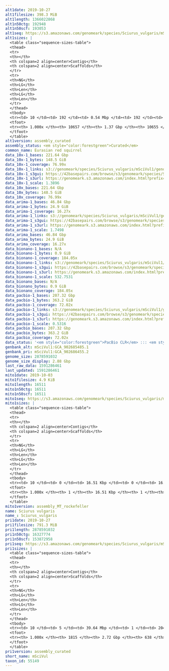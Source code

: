 ```yaml
---
alt1date: 2019-10-27
alt1filesize: 398.3 MiB
alt1length: 1366022868
alt1n50ctg: 192948
alt1n50scf: 193053
alt1seq: https://s3.amazonaws.com/genomeark/species/Sciurus_vulgaris/mSciVul1/assembly_curated/mSciVul1.alt.cur.20191027.fasta.gz
alt1sizes: |
  <table class="sequence-sizes-table">
  <thead>
  <tr>
  <th></th>
  <th colspan=2 align=center>Contigs</th>
  <th colspan=2 align=center>Scaffolds</th>
  </tr>
  <tr>
  <th>NG</th>
  <th>LG</th>
  <th>Len</th>
  <th>LG</th>
  <th>Len</th>
  </tr>
  </thead>
  <tbody>
  <tr><td> 10 </td><td> 192 </td><td> 0.54 Mbp </td><td> 192 </td><td> 0.54 Mbp </td></tr>  <tr><td> 20 </td><td> 494 </td><td> 389.36 Kbp </td><td> 494 </td><td> 389.36 Kbp </td></tr>  <tr><td> 30 </td><td> 892 </td><td> 305.10 Kbp </td><td> 892 </td><td> 305.10 Kbp </td></tr>  <tr><td> 40 </td><td> 1399 </td><td> 241.66 Kbp </td><td> 1399 </td><td> 241.66 Kbp </td></tr>  <tr style="background-color:#cccccc;"><td> 50 </td><td> 2032 </td><td> 192.95 Kbp </td><td> 2032 </td><td> 193.05 Kbp </td></tr>  <tr><td> 60 </td><td> 2828 </td><td> 151.60 Kbp </td><td> 2827 </td><td> 151.79 Kbp </td></tr>  <tr><td> 70 </td><td> 3854 </td><td> 116.90 Kbp </td><td> 3853 </td><td> 116.95 Kbp </td></tr>  <tr><td> 80 </td><td> 5208 </td><td> 85.99 Kbp </td><td> 5206 </td><td> 86.00 Kbp </td></tr>  <tr><td> 90 </td><td> 7126 </td><td> 58.84 Kbp </td><td> 7124 </td><td> 58.84 Kbp </td></tr>  <tr><td> 100 </td><td> 10656 </td><td> 101  bp </td><td> 10654 </td><td> 101  bp </td></tr>  </tbody>
  <tfoot>
  <tr><th> 1.000x </th><th> 10657 </th><th> 1.37 Gbp </th><th> 10655 </th><th> 1.37 Gbp </th></tr>
  </tfoot>
  </table>
alt1version: assembly_curated
assembly_status: <em style="color:forestgreen">Curated</em>
common_name: Eurasian red squirrel
data_10x-1_bases: 221.64 Gbp
data_10x-1_bytes: 148.5 GiB
data_10x-1_coverage: 76.99x
data_10x-1_links: s3://genomeark/species/Sciurus_vulgaris/mSciVul1/genomic_data/10x/<br>
data_10x-1_s3gui: https://42basepairs.com/browse/s3/genomeark/species/Sciurus_vulgaris/mSciVul1/genomic_data/10x/
data_10x-1_s3url: https://genomeark.s3.amazonaws.com/index.html?prefix=species/Sciurus_vulgaris/mSciVul1/genomic_data/10x/
data_10x-1_scale: 1.3896
data_10x_bases: 221.64 Gbp
data_10x_bytes: 148.5 GiB
data_10x_coverage: 76.99x
data_arima-1_bases: 46.84 Gbp
data_arima-1_bytes: 24.9 GiB
data_arima-1_coverage: 16.27x
data_arima-1_links: s3://genomeark/species/Sciurus_vulgaris/mSciVul1/genomic_data/arima/<br>
data_arima-1_s3gui: https://42basepairs.com/browse/s3/genomeark/species/Sciurus_vulgaris/mSciVul1/genomic_data/arima/
data_arima-1_s3url: https://genomeark.s3.amazonaws.com/index.html?prefix=species/Sciurus_vulgaris/mSciVul1/genomic_data/arima/
data_arima-1_scale: 1.7498
data_arima_bases: 46.84 Gbp
data_arima_bytes: 24.9 GiB
data_arima_coverage: 16.27x
data_bionano-1_bases: N/A
data_bionano-1_bytes: 0.9 GiB
data_bionano-1_coverage: 184.05x
data_bionano-1_links: s3://genomeark/species/Sciurus_vulgaris/mSciVul1/genomic_data/bionano/<br>
data_bionano-1_s3gui: https://42basepairs.com/browse/s3/genomeark/species/Sciurus_vulgaris/mSciVul1/genomic_data/bionano/
data_bionano-1_s3url: https://genomeark.s3.amazonaws.com/index.html?prefix=species/Sciurus_vulgaris/mSciVul1/genomic_data/bionano/
data_bionano-1_scale: 532.7531
data_bionano_bases: N/A
data_bionano_bytes: 0.9 GiB
data_bionano_coverage: 184.05x
data_pacbio-1_bases: 207.32 Gbp
data_pacbio-1_bytes: 363.2 GiB
data_pacbio-1_coverage: 72.02x
data_pacbio-1_links: s3://genomeark/species/Sciurus_vulgaris/mSciVul1/genomic_data/pacbio/<br>
data_pacbio-1_s3gui: https://42basepairs.com/browse/s3/genomeark/species/Sciurus_vulgaris/mSciVul1/genomic_data/pacbio/
data_pacbio-1_s3url: https://genomeark.s3.amazonaws.com/index.html?prefix=species/Sciurus_vulgaris/mSciVul1/genomic_data/pacbio/
data_pacbio-1_scale: 0.5316
data_pacbio_bases: 207.32 Gbp
data_pacbio_bytes: 363.2 GiB
data_pacbio_coverage: 72.02x
data_status: '<em style="color:forestgreen">PacBio CLR</em> ::: <em style="color:forestgreen">10x</em> ::: <em style="color:forestgreen">Arima</em>'
genbank_alt: mSciVul1:GCA_902685485.1
genbank_pri: mSciVul1:GCA_902686455.2
genome_size: 2878591032
genome_size_display: 2.88 Gbp
last_raw_data: 1591286461
last_updated: 1591286461
mito1date: 2019-10-03
mito1filesize: 4.9 KiB
mito1length: 16511
mito1n50ctg: 16511
mito1n50scf: 16511
mito1seq: https://s3.amazonaws.com/genomeark/species/Sciurus_vulgaris/mSciVul1/assembly_MT_rockefeller/mSciVul1.MT.20191003.fasta.gz
mito1sizes: |
  <table class="sequence-sizes-table">
  <thead>
  <tr>
  <th></th>
  <th colspan=2 align=center>Contigs</th>
  <th colspan=2 align=center>Scaffolds</th>
  </tr>
  <tr>
  <th>NG</th>
  <th>LG</th>
  <th>Len</th>
  <th>LG</th>
  <th>Len</th>
  </tr>
  </thead>
  <tbody>
  <tr><td> 10 </td><td> 0 </td><td> 16.51 Kbp </td><td> 0 </td><td> 16.51 Kbp </td></tr>  <tr><td> 20 </td><td> 0 </td><td> 16.51 Kbp </td><td> 0 </td><td> 16.51 Kbp </td></tr>  <tr><td> 30 </td><td> 0 </td><td> 16.51 Kbp </td><td> 0 </td><td> 16.51 Kbp </td></tr>  <tr><td> 40 </td><td> 0 </td><td> 16.51 Kbp </td><td> 0 </td><td> 16.51 Kbp </td></tr>  <tr style="background-color:#cccccc;"><td> 50 </td><td> 0 </td><td style="background-color:#ff8888;"> 16.51 Kbp </td><td> 0 </td><td style="background-color:#ff8888;"> 16.51 Kbp </td></tr>  <tr><td> 60 </td><td> 0 </td><td> 16.51 Kbp </td><td> 0 </td><td> 16.51 Kbp </td></tr>  <tr><td> 70 </td><td> 0 </td><td> 16.51 Kbp </td><td> 0 </td><td> 16.51 Kbp </td></tr>  <tr><td> 80 </td><td> 0 </td><td> 16.51 Kbp </td><td> 0 </td><td> 16.51 Kbp </td></tr>  <tr><td> 90 </td><td> 0 </td><td> 16.51 Kbp </td><td> 0 </td><td> 16.51 Kbp </td></tr>  <tr><td> 100 </td><td> 0 </td><td> 16.51 Kbp </td><td> 0 </td><td> 16.51 Kbp </td></tr>  </tbody>
  <tfoot>
  <tr><th> 1.000x </th><th> 1 </th><th> 16.51 Kbp </th><th> 1 </th><th> 16.51 Kbp </th></tr>
  </tfoot>
  </table>
mito1version: assembly_MT_rockefeller
name: Sciurus vulgaris
name_: Sciurus_vulgaris
pri1date: 2019-10-27
pri1filesize: 791.3 MiB
pri1length: 2878591032
pri1n50ctg: 16327774
pri1n50scf: 153872958
pri1seq: https://s3.amazonaws.com/genomeark/species/Sciurus_vulgaris/mSciVul1/assembly_curated/mSciVul1.pri.cur.20191027.fasta.gz
pri1sizes: |
  <table class="sequence-sizes-table">
  <thead>
  <tr>
  <th></th>
  <th colspan=2 align=center>Contigs</th>
  <th colspan=2 align=center>Scaffolds</th>
  </tr>
  <tr>
  <th>NG</th>
  <th>LG</th>
  <th>Len</th>
  <th>LG</th>
  <th>Len</th>
  </tr>
  </thead>
  <tbody>
  <tr><td> 10 </td><td> 5 </td><td> 39.64 Mbp </td><td> 1 </td><td> 204.37 Mbp </td></tr>  <tr><td> 20 </td><td> 13 </td><td> 31.67 Mbp </td><td> 2 </td><td> 189.66 Mbp </td></tr>  <tr><td> 30 </td><td> 23 </td><td> 24.28 Mbp </td><td> 4 </td><td> 181.67 Mbp </td></tr>  <tr><td> 40 </td><td> 35 </td><td> 20.26 Mbp </td><td> 6 </td><td> 162.82 Mbp </td></tr>  <tr style="background-color:#cccccc;"><td> 50 </td><td> 50 </td><td style="background-color:#88ff88;"> 16.33 Mbp </td><td> 7 </td><td style="background-color:#88ff88;"> 153.87 Mbp </td></tr>  <tr><td> 60 </td><td> 68 </td><td> 13.09 Mbp </td><td> 9 </td><td> 145.29 Mbp </td></tr>  <tr><td> 70 </td><td> 93 </td><td> 8.73 Mbp </td><td> 11 </td><td> 132.26 Mbp </td></tr>  <tr><td> 80 </td><td> 134 </td><td> 4.83 Mbp </td><td> 14 </td><td> 99.24 Mbp </td></tr>  <tr><td> 90 </td><td> 233 </td><td> 1.55 Mbp </td><td> 18 </td><td> 41.58 Mbp </td></tr>  <tr><td> 100 </td><td> 1814 </td><td> 1  bp </td><td> 637 </td><td> 659  bp </td></tr>  </tbody>
  <tfoot>
  <tr><th> 1.000x </th><th> 1815 </th><th> 2.72 Gbp </th><th> 638 </th><th> 2.88 Gbp </th></tr>
  </tfoot>
  </table>
pri1version: assembly_curated
short_name: mSciVul
taxon_id: 55149
---
```

